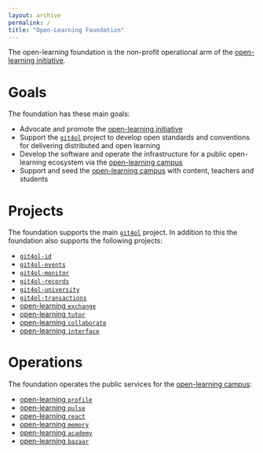 ```yaml
---
layout: archive
permalink: /
title: "Open-Learning Foundation"
---
```

The open-learning foundation is the non-profit operational arm of the [open-learning initiative](/).

# Goals

The foundation has these main goals:

- Advocate and promote the [open-learning initiative](/)
- Support the [`git4ol`](//github.com/open-learning/git4ol) project to develop open standards and conventions for delivering distributed and open learning
- Develop the software and operate the infrastructure for a public open-learning ecosystem via the [open-learning campus](/campus)
- Support and seed the [open-learning campus](/campus) with content, teachers and students

# Projects

The foundation supports the main [`git4ol`](//github.com/open-learning/git4ol) project. In addition to this the foundation also supports the following projects:

- [`git4ol-id`](//github.com/open-learning/git4ol-id)
- [`git4ol-events`](//github.com/open-learning/git4ol-events)
- [`git4ol-monitor`](//github.com/open-learning/git4ol-monitor)
- [`git4ol-records`](//github.com/open-learning/git4ol-records)
- [`git4ol-university`](//github.com/open-learning/git4ol-university)
- [`git4ol-transactions`](//github.com/open-learning/git4ol-transactions)
- [open-learning `exchange`](//github.com/open-learning/exchange)
- [open-learning `tutor`](//github.com/open-learning/tutor)
- [open-learning `collaborate`](//github.com/open-learning/collaborate)
- [open-learning `interface`](//github.com/open-learning/interface)

# Operations

The foundation operates the public services for the [open-learning campus](/campus):

- [open-learning `profile`](//github.com/open-learning/profile)
- [open-learning `pulse`](//github.com/open-learning/pulse)
- [open-learning `react`](//github.com/open-learning/react)
- [open-learning `memory`](//github.com/open-learning/memory)
- [open-learning `academy`](//github.com/open-learning/academy)
- [open-learning `bazaar`](//github.com/open-learning/bazaar)
